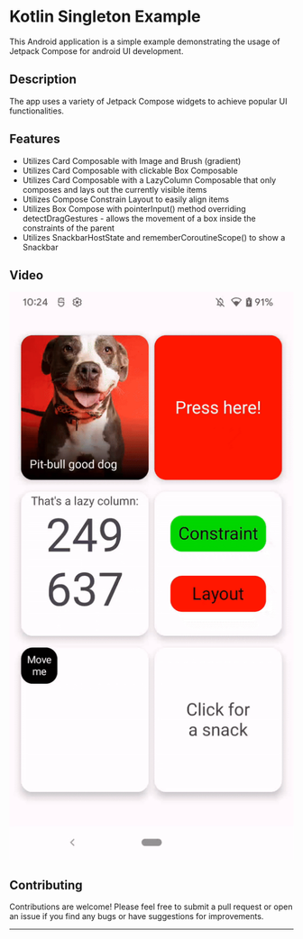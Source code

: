# Kotlin Singleton Example

This Android application is a simple example demonstrating the usage of Jetpack Compose for android
UI development.

## Description

The app uses a variety of Jetpack Compose widgets to achieve popular UI functionalities.

## Features

- Utilizes Card Composable with Image and Brush (gradient)
- Utilizes Card Composable with clickable Box Composable
- Utilizes Card Composable with a LazyColumn Composable that only composes and lays out the
  currently visible items
- Utilizes Compose Constrain Layout to easily align items
- Utilizes Box Compose with pointerInput() method overriding detectDragGestures - allows the
  movement of a box inside the constraints of the parent
- Utilizes SnackbarHostState and rememberCoroutineScope() to show a Snackbar

## Video

![Output sample](/video/example.gif)

## Contributing

Contributions are welcome! Please feel free to submit a pull request or open an issue if you find
any bugs or have suggestions for improvements.
****